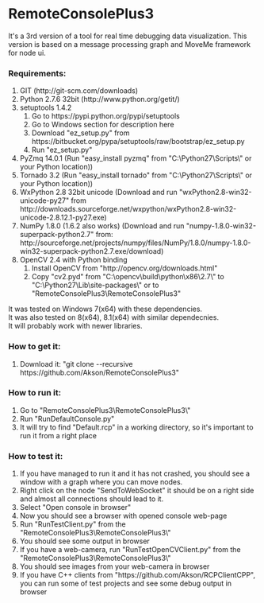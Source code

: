 RemoteConsolePlus3
==================

It's a 3rd version of a tool for real time debugging data visualization. This version is based on a message processing graph and MoveMe framework for node ui.<br>

<h3>Requirements:</h3>
<ol>
<li>GIT (http://git-scm.com/downloads)</li>
<li>Python 2.7.6 32bit (http://www.python.org/getit/)</li>
<li>setuptools 1.4.2<br>
<ol>
<li>Go to https://pypi.python.org/pypi/setuptools</li>
<li>Go to Windows section for description here</li>
<li>Download "ez_setup.py" from https://bitbucket.org/pypa/setuptools/raw/bootstrap/ez_setup.py</li>
<li>Run "ez_setup.py"</li>
</ol>
</li>
<li>PyZmq 14.0.1 (Run "easy_install pyzmq" from "C:\Python27\Scripts\" or your Python location))</li>
<li>Tornado 3.2 (Run "easy_install tornado" from "C:\Python27\Scripts\" or your Python location))</li>
<li>WxPython 2.8 32bit unicode (Download and run "wxPython2.8-win32-unicode-py27" from http://downloads.sourceforge.net/wxpython/wxPython2.8-win32-unicode-2.8.12.1-py27.exe)</li>
<li>NumPy 1.8.0 (1.6.2 also works) (Download and run "numpy-1.8.0-win32-superpack-python2.7" from: http://sourceforge.net/projects/numpy/files/NumPy/1.8.0/numpy-1.8.0-win32-superpack-python2.7.exe/download)</li>
<li>OpenCV 2.4 with Python binding
<ol>
<li>Install OpenCV from "http://opencv.org/downloads.html"</li>
<li>Copy "cv2.pyd" from "C:\opencv\build\python\x86\2.7\" to "C:\Python27\Lib\site-packages\" or to "RemoteConsolePlus3\RemoteConsolePlus3"</li>
</ol></li>
</ol>
It was tested on Windows 7(x64) with these dependencies.<br>
It was also tested on 8(x64), 8.1(x64) with similar dependecnies.<br>
It will probably work with newer libraries.<br>

<h3>How to get it:</h3>
<ol>
<li>Download it: "git clone --recursive https://github.com/Akson/RemoteConsolePlus3"</li>
</ol>

<h3>How to run it:</h3>
<ol>
<li>Go to "RemoteConsolePlus3\RemoteConsolePlus3\"</li>
<li>Run "RunDefaultConsole.py"</li>
<li>It will try to find "Default.rcp" in a working directory, so it's important to run it from a right place</li>
</ol>

<h3>How to test it:</h3>
<ol>
<li>If you have managed to run it and it has not crashed, you should see a window with a graph where you can move nodes.</li>
<li>Right click on the node "SendToWebSocket" it should be on a right side and almost all connections should lead to it.</li>
<li>Select "Open console in browser"</li>
<li>Now you should see a browser with opened console web-page</li>
<li>Run "RunTestClient.py" from the "RemoteConsolePlus3\RemoteConsolePlus3\"</li>
<li>You should see some output in browser</li>
<li>If you have a web-camera, run "RunTestOpenCVClient.py" from the "RemoteConsolePlus3\RemoteConsolePlus3\"</li>
<li>You should see images from your web-camera in browser</li>
<li>If you have C++ clients from "https://github.com/Akson/RCPClientCPP", you can run some of test projects and see some debug output in browser</li>
</ol>
